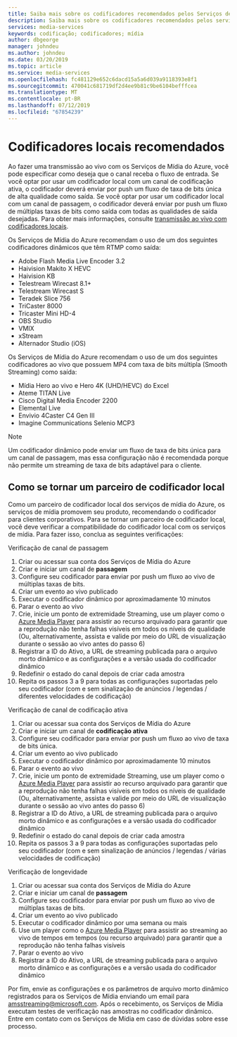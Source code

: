 ```yaml
---
title: Saiba mais sobre os codificadores recomendados pelos Serviços de Mídia do Azure | Microsoft Docs
description: Saiba mais sobre os codificadores recomendados pelos serviços de mídia
services: media-services
keywords: codificação; codificadores; mídia
author: dbgeorge
manager: johndeu
ms.author: johndeu
ms.date: 03/20/2019
ms.topic: article
ms.service: media-services
ms.openlocfilehash: fc481129e652c6dacd15a5a6d039a9118393e8f1
ms.sourcegitcommit: 470041c681719df2d4ee9b81c9be6104befffcea
ms.translationtype: MT
ms.contentlocale: pt-BR
ms.lasthandoff: 07/12/2019
ms.locfileid: "67854239"
---
```

# <a name="recommended-on-premises-encoders"></a>Codificadores locais recomendados
Ao fazer uma transmissão ao vivo com os Serviços de Mídia do Azure, você pode especificar como deseja que o canal receba o fluxo de entrada. Se você optar por usar um codificador local com um canal de codificação ativa, o codificador deverá enviar por push um fluxo de taxa de bits única de alta qualidade como saída. Se você optar por usar um codificador local com um canal de passagem, o codificador deverá enviar por push um fluxo de múltiplas taxas de bits como saída com todas as qualidades de saída desejadas. Para obter mais informações, consulte [transmissão ao vivo com codificadores locais](media-services-live-streaming-with-onprem-encoders.md).

Os Serviços de Mídia do Azure recomendam o uso de um dos seguintes codificadores dinâmicos que têm RTMP como saída:
- Adobe Flash Media Live Encoder 3.2
- Haivision Makito X HEVC
- Haivision KB
- Telestream Wirecast 8.1+
- Telestream Wirecast S
- Teradek Slice 756
- TriCaster 8000
- Tricaster Mini HD-4
- OBS Studio
- VMIX
- xStream
- Alternador Studio (iOS)

Os Serviços de Mídia do Azure recomendam o uso de um dos seguintes codificadores ao vivo que possuem MP4 com taxa de bits múltipla (Smooth Streaming) como saída:
- Mídia Hero ao vivo e Hero 4K (UHD/HEVC) do Excel
- Ateme TITAN Live
- Cisco Digital Media Encoder 2200
- Elemental Live
- Envivio 4Caster C4 Gen III
- Imagine Communications Selenio MCP3

> [!NOTE]
> Um codificador dinâmico pode enviar um fluxo de taxa de bits única para um canal de passagem, mas essa configuração não é recomendada porque não permite um streaming de taxa de bits adaptável para o cliente.

## <a name="how-to-become-an-on-premises-encoder-partner"></a>Como se tornar um parceiro de codificador local
Como um parceiro de codificador local dos serviços de mídia do Azure, os serviços de mídia promovem seu produto, recomendando o codificador para clientes corporativos. Para se tornar um parceiro de codificador local, você deve verificar a compatibilidade do codificador local com os serviços de mídia. Para fazer isso, conclua as seguintes verificações:

Verificação de canal de passagem
1. Criar ou acessar sua conta dos Serviços de Mídia do Azure
2. Criar e iniciar um canal de **passagem**
3. Configure seu codificador para enviar por push um fluxo ao vivo de múltiplas taxas de bits.
4. Criar um evento ao vivo publicado
5. Executar o codificador dinâmico por aproximadamente 10 minutos
6. Parar o evento ao vivo
7. Crie, inicie um ponto de extremidade Streaming, use um player como o [Azure Media Player](https://aka.ms/azuremediaplayer) para assistir ao recurso arquivado para garantir que a reprodução não tenha falhas visíveis em todos os níveis de qualidade (Ou, alternativamente, assista e valide por meio do URL de visualização durante o sessão ao vivo antes do passo 6)
8. Registrar a ID do Ativo, a URL de streaming publicada para o arquivo morto dinâmico e as configurações e a versão usada do codificador dinâmico
9. Redefinir o estado do canal depois de criar cada amostra
10. Repita os passos 3 a 9 para todas as configurações suportadas pelo seu codificador (com e sem sinalização de anúncios / legendas / diferentes velocidades de codificação)

Verificação de canal de codificação ativa
1. Criar ou acessar sua conta dos Serviços de Mídia do Azure
2. Criar e iniciar um canal de **codificação ativa**
3. Configure seu codificador para enviar por push um fluxo ao vivo de taxa de bits única.
4. Criar um evento ao vivo publicado
5. Executar o codificador dinâmico por aproximadamente 10 minutos
6. Parar o evento ao vivo
7. Crie, inicie um ponto de extremidade Streaming, use um player como o [Azure Media Player](https://aka.ms/azuremediaplayer) para assistir ao recurso arquivado para garantir que a reprodução não tenha falhas visíveis em todos os níveis de qualidade (Ou, alternativamente, assista e valide por meio do URL de visualização durante o sessão ao vivo antes do passo 6)
8. Registrar a ID do Ativo, a URL de streaming publicada para o arquivo morto dinâmico e as configurações e a versão usada do codificador dinâmico
9. Redefinir o estado do canal depois de criar cada amostra
10. Repita os passos 3 a 9 para todas as configurações suportadas pelo seu codificador (com e sem sinalização de anúncios / legendas / várias velocidades de codificação)

Verificação de longevidade
1. Criar ou acessar sua conta dos Serviços de Mídia do Azure
2. Criar e iniciar um canal de **passagem**
3. Configure seu codificador para enviar por push um fluxo ao vivo de múltiplas taxas de bits.
4. Criar um evento ao vivo publicado
5. Executar o codificador dinâmico por uma semana ou mais
6. Use um player como o [Azure Media Player](https://aka.ms/azuremediaplayer) para assistir ao streaming ao vivo de tempos em tempos (ou recurso arquivado) para garantir que a reprodução não tenha falhas visíveis
7. Parar o evento ao vivo
8. Registrar a ID do Ativo, a URL de streaming publicada para o arquivo morto dinâmico e as configurações e a versão usada do codificador dinâmico

Por fim, envie as configurações e os parâmetros de arquivo morto dinâmico registrados para os Serviços de Mídia enviando um email para amsstreaming@microsoft.com. Após o recebimento, os Serviços de Mídia executam testes de verificação nas amostras no codificador dinâmico. Entre em contato com os Serviços de Mídia em caso de dúvidas sobre esse processo.
